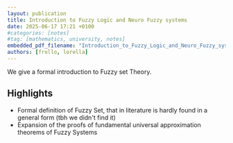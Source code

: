 ```yaml
---
layout: publication
title: Introduction to Fuzzy Logic and Neuro Fuzzy systems
date: 2025-06-17 17:21 +0100
#categories: [notes]
#tag: [mathematics, university, notes]
embedded_pdf_filename: "Introduction_to_Fuzzy_Logic_and_Neuro_Fuzzy_systems.pdf"
authors: [frollo, lorella]
---
```


We give a formal introduction to Fuzzy set Theory.

## Highlights

- Formal definition of Fuzzy Set, that in literature is hardly found in a general form (tbh we didn't find it)
- Expansion of the proofs of fundamental universal approximation theorems of Fuzzy Systems
